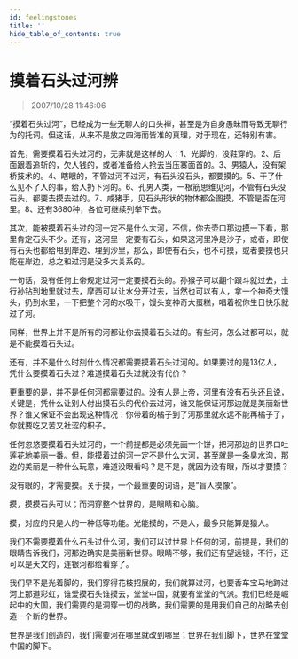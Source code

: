```yaml
---
id: feelingstones 
title: ''
hide_table_of_contents: true
---
```


# 摸着石头过河辨

> 2007/10/28 11:46:06

<div style={{color: '#FF0000', fontWeight: 'bold', fontSize: '24px', lineHeight: '180%'}}>

“摸着石头过河”，已经成为一些无聊人的口头禅，甚至是为自身愚昧而导致无聊行为的托词。但这话，从来不是放之四海而皆准的真理，对于现在，还特别有害。
 
首先，需要摸着石头过河的，无非就是这样的人：1、光脚的，没鞋穿的。2、后面跟着追斩的，欠人钱的，或者准备给人抢去当压寨面首的。3、男猿人，没有架桥技术的。4、瞎眼的，不管过河不过河，有石头没石头，都要摸的。5、干了什么见不了人的事，给人扔下河的。6、孔男人类，一根筋思维见河，不管有石头没石头，都要去摸去过的。7、咸猪手，见石头形状的物体都企图摸，不管是否在河里。8、还有3680种，各位可继续列举下去。
 
其次，能被摸着石头过的河一定不是什么大河，不信，你去壶口那边摸一下看，那里肯定石头不少。还有，这河里一定要有石头，如果这河里净是沙子，或者，即使有石头也都给甩到岸边、埋到沙里，那么，即使有石头，也不可摸，或者要摸也只能在岸边，总之和过河是没多大关系的。
 
一句话，没有任何上帝规定过河一定要摸石头的。孙猴子可以翻个跟斗就过去，土行孙钻到地里就过去，摩西可以让水分开过去，当然也可以有人，拿一个神奇大馒头，扔到水里，一下把整个河的水吸干，馒头变神奇大蛋糕，唱着祝你生日快乐就过了河。
 
同样，世界上并不是所有的河都让你去摸着石头过的。有些河，怎么过都可以，就是不能摸着石头过。
 
还有，并不是什么时刻什么情况都需要摸着石头过河的。如果要过的是13亿人，凭什么要摸着石头过？难道摸着石头过就没有代价？
 
更重要的是，并不是任何河都需要过的。没有人是上帝，河里有没有石头还且说，关键是，凭什么让别人付出摸石头的代价去过河，谁又能保证河那边就是美丽新世界？谁又保证不会出现这种情况：你带着的橘子到了河那里就永远不能再橘子了，你就要吃又苦又社涩的枳子。
 
任何忽悠要摸着石头过河的，一个前提都是必须先画一个饼，把河那边的世界口吐莲花地美丽一番。但，能摸着过的河一定不是什么大河，甚至就是一条臭水沟，那边的美丽是一种什么玩意，难道没眼看吗？是不是，就因为没有眼，所以才要摸？
 
没有眼的，才需要摸。关于摸，一个最重要的词语，是“盲人摸像”。
 
摸，摸摸石头可以；而洞穿整个世界的，是眼睛和心脑。
 
摸，对应的只是人的一种低等功能。光能摸的，不是人，最多只能算是猿人。
 
我们不需要摸着什么石头过什么河，我们可以过世界上任何的河，前提是，我们的眼睛告诉我们，河那边确实是美丽新世界。眼睛不够，我们还有望远镜，不行，还可以是天文的，连银河都给看穿了。
 
我们早不是光着脚的，我们穿得花枝招展的，我们就算过河，也要香车宝马地跨过河上那道彩虹，谁爱摸石头谁摸去，堂堂中国，就要有堂堂的气派。我们已经是崛起中的大国，我们需要的是洞穿一切的战略，我们需要的是用我们自己的战略去创造一个新的世界。
 
世界是我们创造的，我们需要河在哪里就改到哪里；世界在我们脚下，世界在堂堂中国的脚下。

</div>